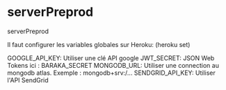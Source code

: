 # serverPreprod
serverPreprod

Il faut configurer les variables globales sur Heroku: (heroku set)

GOOGLE_API_KEY:   Utiliser une clé API google
JWT_SECRET:       JSON Web Tokens ici : BARAKA_SECRET
MONGODB_URL:      Utiliser une connection au mongodb atlas. Exemple : mongodb+srv:/...
SENDGRID_API_KEY: Utiliser l'API SendGrid
